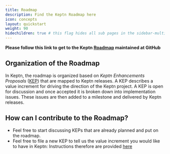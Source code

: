 ```yaml
---
title: Roadmap
description: Find the Keptn Roadmap here
icon: concepts
layout: quickstart
weight: 90
hidechildren: true # this flag hides all sub pages in the sidebar-multicard.html
---
```


**Please follow this link to get to the Keptn [Roadmap](https://github.com/orgs/keptn/projects/1) maintained at GitHub**

## Organization of the Roadmap

In Keptn, the roadmap is organized based on *Keptn Enhancements Proposals* ([KEP](https://github.com/keptn/enhancement-proposals#keptn-enhancement-proposals)) that are mapped to Keptn releases. A KEP describes a value increment for driving the direction of the Keptn project. A KEP is open for discussion and once accepted it is broken down into implementation issues. These issues are then added to a milestone and delivered by Keptn releases.

## How can I contribute to the Roadmap?

* Feel free to start discussing KEPs that are already planned and put on the roadmap. 
* Feel free to file a new KEP to tell us the value increment you would like to have in Keptn: Instructions therefore are provided [here](https://github.com/keptn/enhancement-proposals#writing-a-new-proposal)
